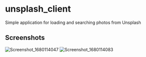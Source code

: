 # unsplash_client

Simple application for loading and searching photos from Unsplash

## Screenshots

![Screenshot_1680114047](https://user-images.githubusercontent.com/37837886/228632648-1b819846-476c-4eab-b6a5-cc10e5d268ec.png)
![Screenshot_1680114083](https://user-images.githubusercontent.com/37837886/228632713-ce816ee5-77a7-4d76-88dd-97444b4842fb.png)


